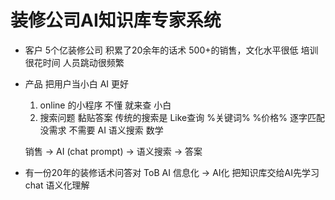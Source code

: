 # 装修公司AI知识库专家系统

- 客户
    5个亿装修公司
    积累了20余年的话术
    500+的销售，文化水平很低
    培训很花时间 人员跳动很频繁

- 产品
    把用户当小白 AI 更好
    1. online 的小程序
        不懂 就来查
        小白
    2. 搜索问题 黏贴答案
        传统的搜索是 Like查询 %关键词%
        %价格% 逐字匹配
        没需求
        不需要
        AI 语义搜索  数学

    销售 -> AI (chat prompt) -> 语义搜索 -> 答案

- 有一份20年的装修话术问答对 ToB AI
    信息化 -> AI化
    把知识库交给AI先学习
    chat 语义化理解